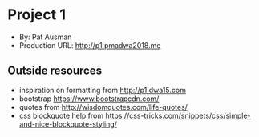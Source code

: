 # Project 1
+ By: Pat Ausman
+ Production URL: <http://p1.pmadwa2018.me>

## Outside resources
* inspiration on formatting from http://p1.dwa15.com
* bootstrap https://www.bootstrapcdn.com/
* quotes from http://wisdomquotes.com/life-quotes/
* css blockquote help from https://css-tricks.com/snippets/css/simple-and-nice-blockquote-styling/
